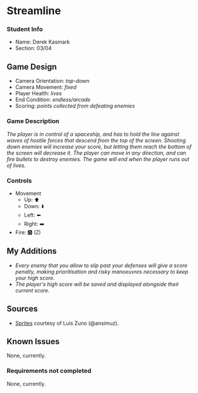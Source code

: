 # Streamline

### Student Info

-   Name: Derek Kasmark
-   Section: 03/04

## Game Design

-   Camera Orientation: _top-down_
-   Camera Movement: _fixed_
-   Player Health: _lives_
-   End Condition: _endless/arcade_
-   Scoring: _points collected from defeating enemies_

### Game Description

_The player is in control of a spaceship, and has to hold the line against waves of hostile forces that descend from the top of the screen. Shooting down enemies will increase your score, but letting them reach the bottom of the screen will decrease it. The player can move in any direction, and can fire bullets to destroy enemies. The game will end when the player runs out of lives._

### Controls

-   Movement
    -   Up: ⬆️
    -   Down: ⬇️
    -   Left: ⬅️
    -   Right: ➡️
-   Fire: 🅾️ (Z)

## My Additions

- _Every enemy that you allow to slip past your defenses will give a score penalty, making prioritisation and risky manoeuvres necessary to keep your high score._
- _The player's high score will be saved and displayed alongside their current score._

## Sources

-   [Sprites](https://ansimuz.itch.io/spaceship-shooter-environment) courtesy of Luis Zuno (@ansimuz). 

## Known Issues

None, currently.

### Requirements not completed

None, currently.

